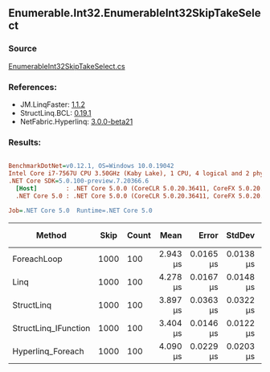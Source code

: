 ﻿## Enumerable.Int32.EnumerableInt32SkipTakeSelect

### Source
[EnumerableInt32SkipTakeSelect.cs](../LinqBenchmarks/Enumerable/Int32/EnumerableInt32SkipTakeSelect.cs)

### References:
- JM.LinqFaster: [1.1.2](https://www.nuget.org/packages/JM.LinqFaster/1.1.2)
- StructLinq.BCL: [0.19.1](https://www.nuget.org/packages/StructLinq.BCL/0.19.1)
- NetFabric.Hyperlinq: [3.0.0-beta21](https://www.nuget.org/packages/NetFabric.Hyperlinq/3.0.0-beta21)

### Results:
``` ini

BenchmarkDotNet=v0.12.1, OS=Windows 10.0.19042
Intel Core i7-7567U CPU 3.50GHz (Kaby Lake), 1 CPU, 4 logical and 2 physical cores
.NET Core SDK=5.0.100-preview.7.20366.6
  [Host]        : .NET Core 5.0.0 (CoreCLR 5.0.20.36411, CoreFX 5.0.20.36411), X64 RyuJIT
  .NET Core 5.0 : .NET Core 5.0.0 (CoreCLR 5.0.20.36411, CoreFX 5.0.20.36411), X64 RyuJIT

Job=.NET Core 5.0  Runtime=.NET Core 5.0  

```
|               Method | Skip | Count |     Mean |     Error |    StdDev | Ratio | Code Size |  Gen 0 | Gen 1 | Gen 2 | Allocated | CacheMisses/Op | BranchMispredictions/Op |
|--------------------- |----- |------ |---------:|----------:|----------:|------:|----------:|-------:|------:|------:|----------:|---------------:|------------------------:|
|          ForeachLoop | 1000 |   100 | 2.943 μs | 0.0165 μs | 0.0138 μs |  1.00 |     215 B | 0.0191 |     - |     - |      40 B |              1 |                       2 |
|                 Linq | 1000 |   100 | 4.278 μs | 0.0167 μs | 0.0148 μs |  1.45 |    1886 B | 0.0992 |     - |     - |     208 B |              4 |                       4 |
|           StructLinq | 1000 |   100 | 3.897 μs | 0.0363 μs | 0.0322 μs |  1.32 |    1256 B | 0.0687 |     - |     - |     152 B |              3 |                       4 |
| StructLinq_IFunction | 1000 |   100 | 3.404 μs | 0.0146 μs | 0.0122 μs |  1.16 |    1319 B | 0.0725 |     - |     - |     152 B |              3 |                       3 |
|    Hyperlinq_Foreach | 1000 |   100 | 4.090 μs | 0.0229 μs | 0.0203 μs |  1.39 |     814 B | 0.0153 |     - |     - |      40 B |              2 |                       3 |
